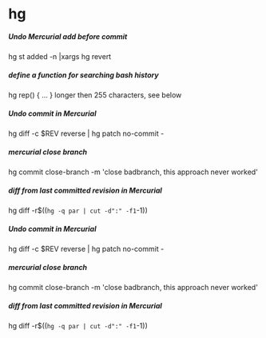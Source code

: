 # hg

##### Undo Mercurial add before commit

   hg  st added -n |xargs hg revert

##### define a function for searching bash history

   hg rep() {   ... }  longer then 255 characters, see below

##### Undo commit in Mercurial

   hg  diff -c $REV reverse | hg patch no-commit -

##### mercurial close branch

   hg  commit close-branch -m 'close badbranch, this approach never worked'

##### diff from last committed revision in Mercurial

   hg  diff -r$((`hg -q par | cut -d":" -f1`-1))

##### Undo commit in Mercurial

   hg  diff -c $REV reverse | hg patch no-commit -

##### mercurial close branch

   hg  commit close-branch -m 'close badbranch, this approach never worked'

##### diff from last committed revision in Mercurial

   hg  diff -r$((`hg -q par | cut -d":" -f1`-1))
